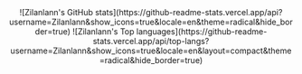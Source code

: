 <center class="half">
  ![Zilanlann's GitHub stats](https://github-readme-stats.vercel.app/api?username=Zilanlann&show_icons=true&locale=en&theme=radical&hide_border=true)
![Zilanlann's Top languages](https://github-readme-stats.vercel.app/api/top-langs?username=Zilanlann&show_icons=true&locale=en&layout=compact&theme=radical&hide_border=true)
</center>
